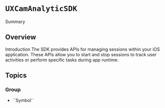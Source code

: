 # ``UXCamAnalyticSDK``

<!--@START_MENU_TOKEN@-->Summary<!--@END_MENU_TOKEN@-->

## Overview

Introduction
The SDK provides APIs for managing sessions within your iOS application. These APIs allow you to start and stop sessions to track user activities or perform specific tasks during app runtime.

## Topics

### <!--@START_MENU_TOKEN@-->Group<!--@END_MENU_TOKEN@-->

- <!--@START_MENU_TOKEN@-->``Symbol``<!--@END_MENU_TOKEN@-->
